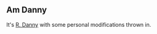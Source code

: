 ## Am Danny

It's [R. Danny](https://github.com/Rapptz/RoboDanny) with some personal modifications thrown in.
